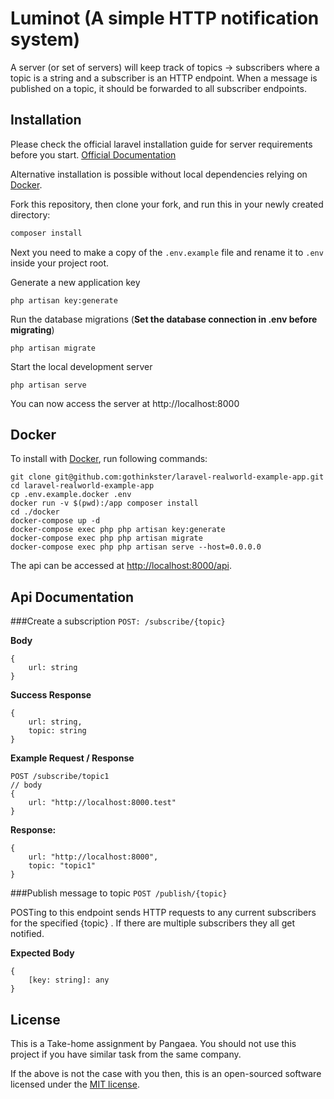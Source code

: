 # Luminot (A simple HTTP notification system)

A server (or set of servers) will keep track of topics -> subscribers where a topic is a string and a subscriber is an HTTP endpoint. When a message is published on a topic, it should be forwarded to all subscriber endpoints.

## Installation

Please check the official laravel installation guide for server requirements before you start. [Official Documentation](https://laravel.com/docs/5.4/installation#installation)

Alternative installation is possible without local dependencies relying on [Docker](#docker).

Fork this repository, then clone your fork, and run this in your newly created directory:

``` bash
composer install
```

Next you need to make a copy of the `.env.example` file and rename it to `.env` inside your project root.

Generate a new application key

    php artisan key:generate
Run the database migrations (**Set the database connection in .env before migrating**)

    php artisan migrate

Start the local development server

    php artisan serve

You can now access the server at http://localhost:8000

## Docker

To install with [Docker](https://www.docker.com), run following commands:

```
git clone git@github.com:gothinkster/laravel-realworld-example-app.git
cd laravel-realworld-example-app
cp .env.example.docker .env
docker run -v $(pwd):/app composer install
cd ./docker
docker-compose up -d
docker-compose exec php php artisan key:generate
docker-compose exec php php artisan migrate
docker-compose exec php php artisan serve --host=0.0.0.0
```

The api can be accessed at [http://localhost:8000/api](http://localhost:8000/api).

## Api Documentation

###Create a subscription
`POST: /subscribe/{topic}`

**Body**
````
{
    url: string
}
````
**Success Response**

````
{
    url: string, 
    topic: string
}
````
**Example Request / Response**

````
POST /subscribe/topic1 
// body
{
    url: "http://localhost:8000.test" 
}
````
**Response:**

````
{
    url: "http://localhost:8000", 
    topic: "topic1"
}
````

###Publish message to topic
`POST /publish/{topic}`

POSTing to this endpoint sends HTTP requests to any current subscribers for the specified {topic} . If there are multiple subscribers they all get notified.

**Expected Body**
````
{
    [key: string]: any
}
````

## License

This is a Take-home assignment by Pangaea. You should not use this project if you have similar task from the same company.

If the above is not the case with you then, this is an open-sourced software licensed under the [MIT license](https://opensource.org/licenses/MIT).
